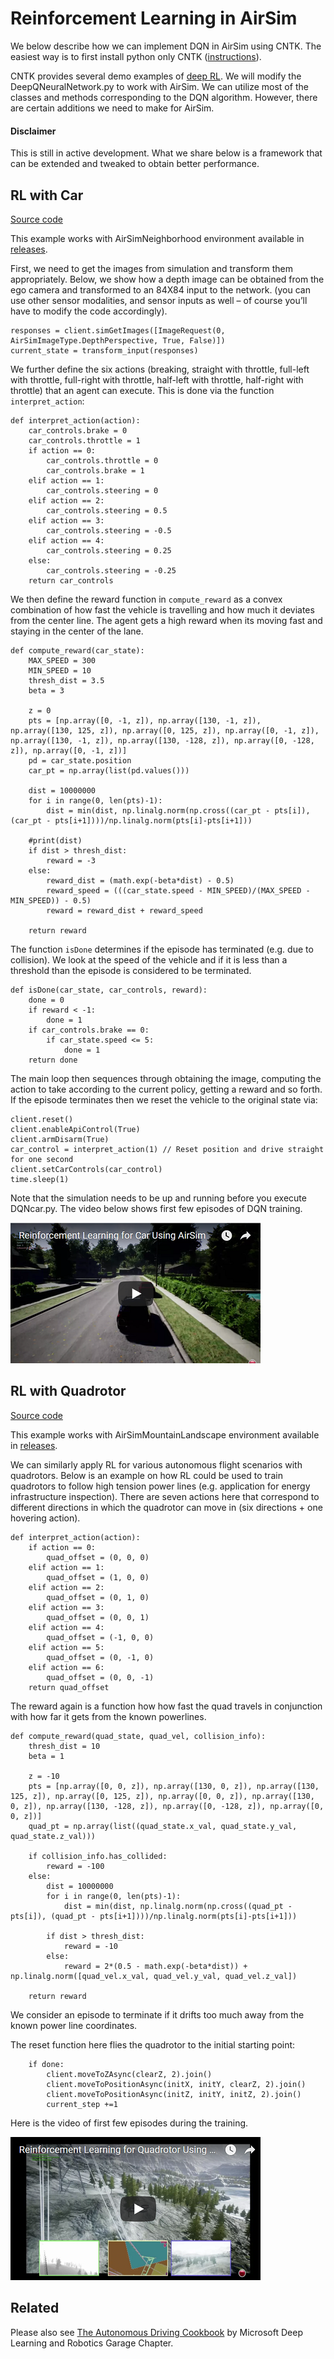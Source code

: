 # Reinforcement Learning in AirSim

We below describe how we can implement DQN in AirSim using CNTK. The easiest way is to first install python only CNTK ([instructions](https://docs.microsoft.com/en-us/cognitive-toolkit/setup-windows-python?tabs=cntkpy22)).

CNTK provides several demo examples of [deep RL](https://github.com/Microsoft/CNTK/tree/master/Examples/ReinforcementLearning). We will modify the DeepQNeuralNetwork.py to work with AirSim. We can utilize most of the classes and methods corresponding to the DQN algorithm. However, there are certain additions we need to make for AirSim.

#### Disclaimer
This is still in active development. What we share below is a framework that can be extended and tweaked to obtain better performance.

## RL with Car

[Source code](https://github.com/Cosys-Lab/Cosys-AirSim/tree/main/PythonClient//car/DQNcar.py)

This example works with AirSimNeighborhood environment available in [releases](https://github.com/Microsoft/AirSim/releases).

First, we need to get the images from simulation and transform them appropriately. Below, we show how a depth image can be obtained from the ego camera and transformed to an 84X84 input to the network. (you can use other sensor modalities, and sensor inputs as well – of course you’ll have to modify the code accordingly).

```
responses = client.simGetImages([ImageRequest(0, AirSimImageType.DepthPerspective, True, False)])
current_state = transform_input(responses)
```

We further define the six actions (breaking, straight with throttle, full-left with throttle, full-right with throttle, half-left with throttle, half-right with throttle) that an agent can execute. This is done via the function `interpret_action`:

```
def interpret_action(action):
    car_controls.brake = 0
    car_controls.throttle = 1
    if action == 0:
        car_controls.throttle = 0
        car_controls.brake = 1
    elif action == 1:
        car_controls.steering = 0
    elif action == 2:
        car_controls.steering = 0.5
    elif action == 3:
        car_controls.steering = -0.5
    elif action == 4:
        car_controls.steering = 0.25
    else:
        car_controls.steering = -0.25
    return car_controls
```

We then define the reward function in `compute_reward` as a convex combination of how fast the vehicle is travelling and how much it deviates from the center line. The agent gets a high reward when its moving fast and staying in the center of the lane.

```
def compute_reward(car_state):
    MAX_SPEED = 300
    MIN_SPEED = 10
    thresh_dist = 3.5
    beta = 3

    z = 0
    pts = [np.array([0, -1, z]), np.array([130, -1, z]), np.array([130, 125, z]), np.array([0, 125, z]), np.array([0, -1, z]), np.array([130, -1, z]), np.array([130, -128, z]), np.array([0, -128, z]), np.array([0, -1, z])]
    pd = car_state.position
    car_pt = np.array(list(pd.values()))

    dist = 10000000
    for i in range(0, len(pts)-1):
        dist = min(dist, np.linalg.norm(np.cross((car_pt - pts[i]), (car_pt - pts[i+1])))/np.linalg.norm(pts[i]-pts[i+1]))

    #print(dist)
    if dist > thresh_dist:
        reward = -3
    else:
        reward_dist = (math.exp(-beta*dist) - 0.5)
        reward_speed = (((car_state.speed - MIN_SPEED)/(MAX_SPEED - MIN_SPEED)) - 0.5)
        reward = reward_dist + reward_speed

    return reward
```

The function `isDone` determines if the episode has terminated (e.g. due to collision). We look at the speed of the vehicle and if it is less than a threshold than the episode is considered to be terminated.

```
def isDone(car_state, car_controls, reward):
    done = 0
    if reward < -1:
        done = 1
    if car_controls.brake == 0:
        if car_state.speed <= 5:
            done = 1
    return done
```

The main loop then sequences through obtaining the image, computing the action to take according to the current policy, getting a reward and so forth.
If the episode terminates then we reset the vehicle to the original state via: 

```
client.reset()
client.enableApiControl(True)
client.armDisarm(True)
car_control = interpret_action(1) // Reset position and drive straight for one second
client.setCarControls(car_control)
time.sleep(1)
```

Note that the simulation needs to be up and running before you execute DQNcar.py. The video below shows first few episodes of DQN training.

[![Reinforcement Learning - Car](images/dqn_car.png)](https://youtu.be/fv-oFPAqSZ4)

## RL with Quadrotor

[Source code](https://github.com/Cosys-Lab/Cosys-AirSim/tree/main/PythonClient//multirotor/DQNdrone.py)

This example works with AirSimMountainLandscape environment available in [releases](https://github.com/Microsoft/AirSim/releases).

We can similarly apply RL for various autonomous flight scenarios with quadrotors. Below is an example on how RL could be used to train quadrotors to follow high tension power lines (e.g. application for energy infrastructure inspection).
There are seven actions here that correspond to different directions in which the quadrotor can move in (six directions + one hovering action).

```
def interpret_action(action):
    if action == 0:
        quad_offset = (0, 0, 0)
    elif action == 1:
        quad_offset = (1, 0, 0)
    elif action == 2:
        quad_offset = (0, 1, 0)
    elif action == 3:
        quad_offset = (0, 0, 1)
    elif action == 4:
        quad_offset = (-1, 0, 0)    
    elif action == 5:
        quad_offset = (0, -1, 0)
    elif action == 6:
        quad_offset = (0, 0, -1)
    return quad_offset
```

The reward again is a function how how fast the quad travels in conjunction with how far it gets from the known powerlines.

```
def compute_reward(quad_state, quad_vel, collision_info):
    thresh_dist = 10
    beta = 1

    z = -10
    pts = [np.array([0, 0, z]), np.array([130, 0, z]), np.array([130, 125, z]), np.array([0, 125, z]), np.array([0, 0, z]), np.array([130, 0, z]), np.array([130, -128, z]), np.array([0, -128, z]), np.array([0, 0, z])]
    quad_pt = np.array(list((quad_state.x_val, quad_state.y_val, quad_state.z_val)))

    if collision_info.has_collided:
        reward = -100
    else:    
        dist = 10000000
        for i in range(0, len(pts)-1):
            dist = min(dist, np.linalg.norm(np.cross((quad_pt - pts[i]), (quad_pt - pts[i+1])))/np.linalg.norm(pts[i]-pts[i+1]))

        if dist > thresh_dist:
            reward = -10
        else:
            reward = 2*(0.5 - math.exp(-beta*dist)) + np.linalg.norm([quad_vel.x_val, quad_vel.y_val, quad_vel.z_val])

    return reward
```

We consider an episode to terminate if it drifts too much away from the known power line coordinates. 

The reset function here flies the quadrotor to the initial starting point:

```
    if done:
        client.moveToZAsync(clearZ, 2).join()
        client.moveToPositionAsync(initX, initY, clearZ, 2).join()
        client.moveToPositionAsync(initZ, initY, initZ, 2).join()
        current_step +=1
```

Here is the video of first few episodes during the training.

[![Reinforcement Learning - Quadrotor](images/dqn_quadcopter.png)](https://youtu.be/uKm15Y3M1Nk)

## Related
 Please also see [The Autonomous Driving Cookbook](https://aka.ms/AutonomousDrivingCookbook) by Microsoft Deep Learning and Robotics Garage Chapter.
